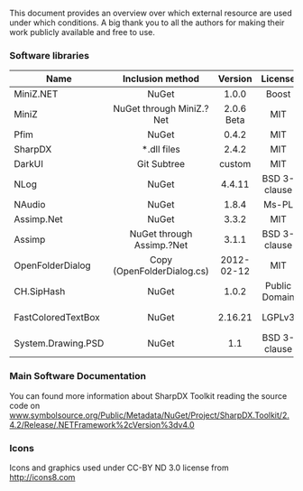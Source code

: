 This document provides an overview over which external resource are used under which conditions.
A big thank you to all the authors for making their work publicly available and free to use.

### Software libraries
| Name                   | Inclusion method           | Version    | License       | Link     |
| ---------------------- |:--------------------------:|:----------:|:-------------:|:--------:|
| MiniZ.NET              | NuGet                      | 1.0.0      | Boost         | https://github.com/ActuallyaDeviloper/MiniZ.Net |
| MiniZ                  | NuGet through MiniZ.?Net   | 2.0.6 Beta | MIT           | https://github.com/richgel999/miniz |
| Pfim                   | NuGet                      | 0.4.2      | MIT           | https://github.com/nickbabcock/Pfim |
| SharpDX                | *.dll files                | 2.4.2      | MIT           | http://sharpdx.org |
| DarkUI                 | Git Subtree                | custom     | MIT           | https://github.com/ActuallyaDeviloper/DarkUI |
| NLog                   | NuGet                      | 4.4.11     | BSD 3-clause  | http://nlog-project.org |
| NAudio                 | NuGet                      | 1.8.4      | Ms-PL         | https://github.com/naudio/NAudio |
| Assimp.Net             | NuGet                      | 3.3.2      | MIT           | https://www.nuget.org/packages/AssimpNet |
| Assimp                 | NuGet through Assimp.?Net  | 3.1.1      | BSD 3-clause  | http://assimp.org |
| OpenFolderDialog       | Copy (OpenFolderDialog.cs) | 2012-02-12 | MIT           | https://www.medo64.com/2011/12/openfolderdialog |
| CH.SipHash             | NuGet                      | 1.0.2      | Public Domain | https://github.com/tanglebones/ch-siphash |
| FastColoredTextBox     | NuGet                      | 2.16.21    | LGPLv3        | https://www.codeproject.com/Articles/161871/Fast-Colored-TextBox-for-syntax-highlighting |
| System.Drawing.PSD     | NuGet                      | 1.1        | BSD 3-clause  | https://github.com/bizzehdee/System.Drawing.PSD |

### Main Software Documentation
  
  You can found more information about SharpDX Toolkit reading the source code on www.symbolsource.org/Public/Metadata/NuGet/Project/SharpDX.Toolkit/2.4.2/Release/.NETFramework%2cVersion%3dv4.0

### Icons

  Icons and graphics used under CC-BY ND 3.0 license from http://icons8.com
